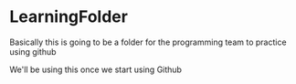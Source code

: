 # LearningFolder

Basically this is going to be a folder for the programming team to practice using github

We'll be using this once we start using Github

